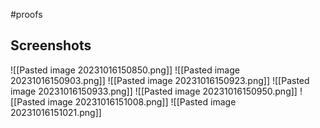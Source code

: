 #proofs 

## Screenshots
![[Pasted image 20231016150850.png]]
![[Pasted image 20231016150903.png]]
![[Pasted image 20231016150923.png]]
![[Pasted image 20231016150933.png]]
![[Pasted image 20231016150950.png]]
![[Pasted image 20231016151008.png]]
![[Pasted image 20231016151021.png]]

